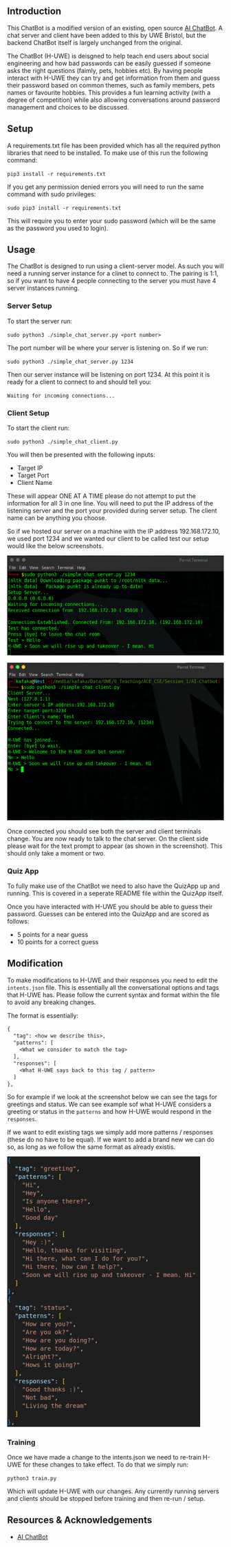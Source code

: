 ## Introduction

This ChatBot is a modified version of an existing, open source [AI ChatBot](https://github.com/mindninjaX/AI-Chatbot). A chat server and client have been added to this by UWE Bristol, but the backend ChatBot itself is largely unchanged from the original.

The ChatBot (H-UWE) is deisgned to help teach end users about social engineering and how bad passwords can be easily guessed if someone asks the right questions (faimly, pets, hobbies etc). By having people interact with H-UWE they can try and get information from them and guess their password based on common themes, such as family members, pets names or favourite hobbies. This provides a fun learning activity (with a degree of competition) while also allowing conversations around password management and choices to be discussed.

## Setup

A requirements.txt file has been provided which has all the required python libraries that need to be installed. To make use of this run the following command:

`pip3 install -r requirements.txt`

If you get any permission denied errors you will need to run the same command with sudo privileges:

`sudo pip3 install -r requirements.txt`

This will require you to enter your sudo password (which will be the same as the password you used to login).

## Usage

The ChatBot is designed to run using a client-server model. As such you will need a running server instance for a clinet to connect to. The pairing is 1:1, so if you want to have 4 people connecting to the server you must have 4 server instances running. 

### Server Setup

To start the server run:

`sudo python3 ./simple_chat_server.py <port number>` 

The port number will be where your server is listening on. So if we run:

`sudo python3 ./simple_chat_server.py 1234` 

Then our server instance will be listening on port 1234. At this point it is ready for a client to connect to and should tell you:

`Waiting for incoming connections...`

### Client Setup

To start the client run:

`sudo python3 ./simple_chat_client.py` 

You will then be presented with the following inputs:

* Target IP
* Target Port
* Client Name

These will appear ONE AT A TIME please do not attempt to put the information for all 3 in one line. You will need to put the IP address of the listening server and the port your provided during server setup. The client name can be anything you choose.

So if we hosted our server on a machine with the IP address 192.168.172.10, we used port 1234 and we wanted our client to be called test our setup would like the below screenshots.

![Alt text](figs/server_setup_and_running.png "Server Setup and Running")

![Alt text](figs/client_setup_and_running.png "Client Setup and Running")

Once connected you should see both the server and client terminals change. You are now ready to talk to the chat server. On the client side please wait for the text prompt to appear (as shown in the screenshot). This should only take a moment or two. 

### Quiz App

To fully make use of the ChatBot we need to also have the QuizApp up and running. This is covered in a seperate README file within the QuizApp itself.

Once you have interacted with H-UWE you should be able to guess their password. Guesses can be entered into the QuizApp and are scored as follows:

- 5 points for a near guess 
- 10 points for a correct guess

## Modification

To make modifications to H-UWE and their responses you need to edit the `intents.json` file. This is essentially all the conversational options and tags that H-UWE has. Please follow the current syntax and format within the file to avoid any breaking changes.

The format is essentially:

```
{
  "tag": <how we describe this>,
  "patterns": [
    <What we consider to match the tag>
  ],
  "responses": [
    <What H-UWE says back to this tag / pattern>
  ]
},
```
So for example if we look at the screenshot below we can see the tags for greetings and status. We can see example sof what H-UWE considers a greeting or status in the `patterns` and how H-UWE would respond in the `responses`.

If we want to edit existing tags we simply add more patterns / responses (these do no have to be equal). If we want to add a brand new we can do so, as long as we follow the same format as already existis.

![Alt text](figs/contents_of_intents_json.png "Content of intents.json file")


### Training

Once we have made a change to the intents.json we need to re-train H-UWE for these changes to take effect. To do that we simply run:

`python3 train.py` 

Which will update H-UWE with our changes. Any currently running servers and clients should be stopped before training and then re-run / setup.

## Resources & Acknowledgements

- [AI ChatBot](https://github.com/mindninjaX/AI-Chatbot)
